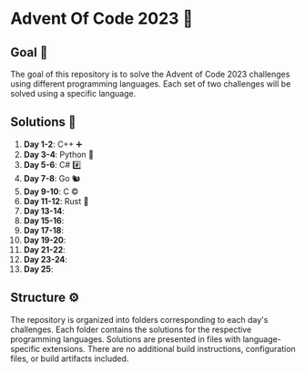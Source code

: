 # Advent Of Code 2023 🎄

## Goal 🎯
The goal of this repository is to solve the Advent of Code 2023 challenges using different programming languages. Each set of two challenges will be solved using a specific language.

## Solutions 🧩
 1. **Day 1-2**: C++ ➕ 
 2. **Day 3-4**: Python 🐍
 3. **Day 5-6**: C# #️⃣ 
 4. **Day 7-8**: Go 🐿️
 5. **Day 9-10**: C ©️
 6. **Day 11-12**: Rust 🦀
 7. **Day 13-14**:
 8. **Day 15-16**:
 9. **Day 17-18**:
10. **Day 19-20**:
11. **Day 21-22**:
12. **Day 23-24**:
13. **Day 25**:

## Structure ⚙
The repository is organized into folders corresponding to each day's challenges. Each folder contains the solutions for the respective programming languages. Solutions are presented in files with language-specific extensions. There are no additional build instructions, configuration files, or build artifacts included.
